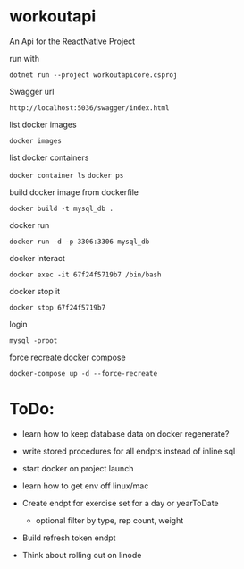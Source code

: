 # workoutapi

An Api for the ReactNative Project

run with

`dotnet run --project workoutapicore.csproj`

Swagger url

`http://localhost:5036/swagger/index.html`

list docker images

`docker images`

list docker containers

`docker container ls`
`docker ps`

build docker image from dockerfile

`docker build -t mysql_db .`

docker run

`docker run -d -p 3306:3306 mysql_db`

docker interact

`docker exec -it 67f24f5719b7 /bin/bash`

docker stop it

`docker stop 67f24f5719b7`

login

`mysql -proot`

force recreate docker compose

`docker-compose up -d --force-recreate`

# ToDo:

- learn how to keep database data on docker regenerate?
- write stored procedures for all endpts instead of inline sql
- start docker on project launch
- learn how to get env off linux/mac

- Create endpt for exercise set for a day or yearToDate
    - optional filter by type, rep count, weight

- Build refresh token endpt

- Think about rolling out on linode

